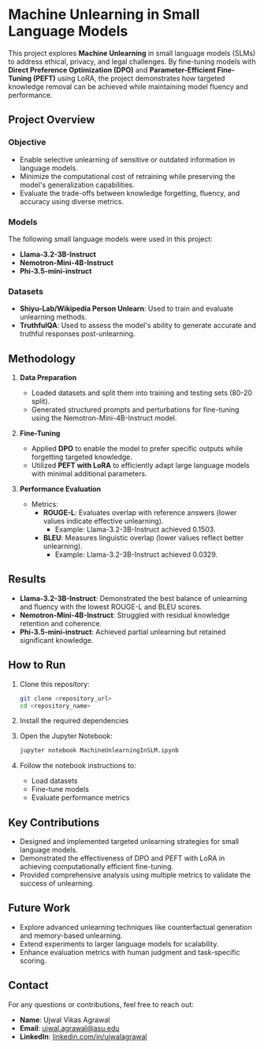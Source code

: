 # Machine Unlearning in Small Language Models

This project explores **Machine Unlearning** in small language models (SLMs) to address ethical, privacy, and legal challenges. By fine-tuning models with **Direct Preference Optimization (DPO)** and **Parameter-Efficient Fine-Tuning (PEFT)** using LoRA, the project demonstrates how targeted knowledge removal can be achieved while maintaining model fluency and performance.

## Project Overview

### Objective
- Enable selective unlearning of sensitive or outdated information in language models.
- Minimize the computational cost of retraining while preserving the model's generalization capabilities.
- Evaluate the trade-offs between knowledge forgetting, fluency, and accuracy using diverse metrics.

### Models
The following small language models were used in this project:
- **Llama-3.2-3B-Instruct**
- **Nemotron-Mini-4B-Instruct**
- **Phi-3.5-mini-instruct**

### Datasets
- **Shiyu-Lab/Wikipedia Person Unlearn**: Used to train and evaluate unlearning methods.
- **TruthfulQA**: Used to assess the model's ability to generate accurate and truthful responses post-unlearning.

## Methodology

1. **Data Preparation**
   - Loaded datasets and split them into training and testing sets (80-20 split).
   - Generated structured prompts and perturbations for fine-tuning using the Nemotron-Mini-4B-Instruct model.

2. **Fine-Tuning**
   - Applied **DPO** to enable the model to prefer specific outputs while forgetting targeted knowledge.
   - Utilized **PEFT with LoRA** to efficiently adapt large language models with minimal additional parameters.

3. **Performance Evaluation**
   - Metrics:
     - **ROUGE-L**: Evaluates overlap with reference answers (lower values indicate effective unlearning).
       - Example: Llama-3.2-3B-Instruct achieved 0.1503.
     - **BLEU**: Measures linguistic overlap (lower values reflect better unlearning).
       - Example: Llama-3.2-3B-Instruct achieved 0.0329.

## Results
- **Llama-3.2-3B-Instruct**: Demonstrated the best balance of unlearning and fluency with the lowest ROUGE-L and BLEU scores.
- **Nemotron-Mini-4B-Instruct**: Struggled with residual knowledge retention and coherence.
- **Phi-3.5-mini-instruct**: Achieved partial unlearning but retained significant knowledge.

## How to Run

1. Clone this repository:
   ```bash
   git clone <repository_url>
   cd <repository_name>
   ```

2. Install the required dependencies

3. Open the Jupyter Notebook:
   ```bash
   jupyter notebook MachineUnlearningInSLM.ipynb
   ```

4. Follow the notebook instructions to:
   - Load datasets
   - Fine-tune models
   - Evaluate performance metrics

## Key Contributions
- Designed and implemented targeted unlearning strategies for small language models.
- Demonstrated the effectiveness of DPO and PEFT with LoRA in achieving computationally efficient fine-tuning.
- Provided comprehensive analysis using multiple metrics to validate the success of unlearning.

## Future Work
- Explore advanced unlearning techniques like counterfactual generation and memory-based unlearning.
- Extend experiments to larger language models for scalability.
- Enhance evaluation metrics with human judgment and task-specific scoring.

## Contact
For any questions or contributions, feel free to reach out:
- **Name**: Ujwal Vikas Agrawal
- **Email**: ujwal.agrawal@asu.edu
- **LinkedIn**: [linkedin.com/in/ujwalagrawal](https://linkedin.com/in/ujwalagrawal)

